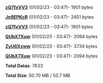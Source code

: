 [**zQ7fxVV3**](/data/zQ7fxVV3.txt) (01/02/23 - 03:47)- 1901 bytes

[**Jn9EPKcR**](/data/Jn9EPKcR.txt) (01/02/23 - 03:47)- 2451 bytes

[**zQ7fxVV3**](/data/zQ7fxVV3.txt) (01/02/23 - 03:47)- 1901 bytes

[**QUbX7Xuw**](/data/QUbX7Xuw.txt) (01/02/23 - 03:47)- 2094 bytes

[**ZyU6Xzww**](/data/ZyU6Xzww.txt) (01/02/23 - 03:47)- 3734 bytes

[**QUbX7Xuw**](/data/QUbX7Xuw.txt) (01/02/23 - 03:47)- 2094 bytes

**Total Datas**: 7633

**Total Size**: 50.70 MB / 50.7 MB